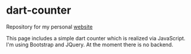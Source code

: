 # dart-counter

Repository for my personal [website](http://felix-riess.de/)

This page includes a simple dart counter which is realized via JavaScript.
I'm using Bootstrap and JQuery.
At the moment there is no backend.
